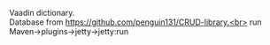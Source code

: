Vaadin dictionary.<br>
Database from https://github.com/penguin131/CRUD-library.<br>
run Maven->plugins->jetty->jetty:run
